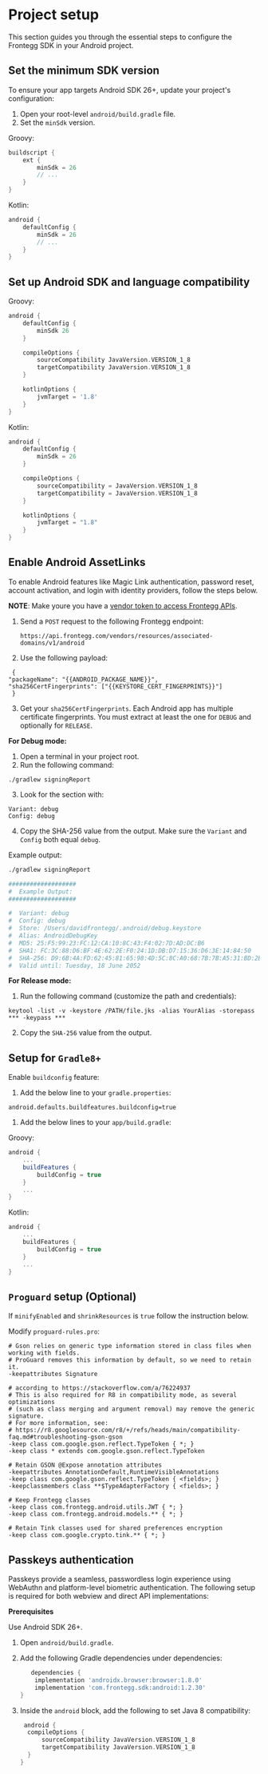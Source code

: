# Project setup

This section guides you through the essential steps to configure the Frontegg SDK in your Android project.

## Set the minimum SDK version

To ensure your app targets Android SDK 26+, update your project's configuration:

1. Open your root-level `android/build.gradle` file.
2. Set the `minSdk` version.

Groovy:

```groovy
buildscript {
    ext {
        minSdk = 26
        // ...
    }
}
```

Kotlin:

```kotlin
android {
    defaultConfig {
        minSdk = 26
        // ...
    }
}
```

## Set up Android SDK and language compatibility

Groovy:

```groovy
android {
    defaultConfig {
        minSdk 26
    }

    compileOptions {
        sourceCompatibility JavaVersion.VERSION_1_8
        targetCompatibility JavaVersion.VERSION_1_8
    }

    kotlinOptions {
        jvmTarget = '1.8'
    }
}
```

Kotlin:

```kotlin
android {
    defaultConfig {
        minSdk = 26
    }

    compileOptions {
        sourceCompatibility = JavaVersion.VERSION_1_8
        targetCompatibility = JavaVersion.VERSION_1_8
    }

    kotlinOptions {
        jvmTarget = "1.8"
    }
}
```

## Enable Android AssetLinks

To enable Android features like Magic Link authentication, password reset, account activation, and login with identity providers, follow the steps below.

**NOTE**: Make youre you have a [vendor token to access Frontegg APIs](https://docs.frontegg.com/reference/getting-started-with-your-api). 

1. Send a `POST` request to the following Frontegg endpoint:

   ```
   https://api.frontegg.com/vendors/resources/associated-domains/v1/android
   ```
2. Use the following payload:

  ```
   {
  "packageName": "{{ANDROID_PACKAGE_NAME}}",
  "sha256CertFingerprints": ["{{KEYSTORE_CERT_FINGERPRINTS}}"]
   }
   ```

3. Get your `sha256CertFingerprints`. Each Android app has multiple certificate fingerprints. You must extract at least the one for `DEBUG` and optionally for `RELEASE`.

**For Debug mode:**

1. Open a terminal in your project root.
2. Run the following command:

```
./gradlew signingReport
```
3. Look for the section with:

```
Variant: debug
Config: debug
```
4. Copy the SHA-256 value from the output. Make sure the `Variant` and `Config` both equal `debug`.
     

Example output:
     
``` sh
./gradlew signingReport

###################
#  Example Output:
###################

#  Variant: debug
#  Config: debug
#  Store: /Users/davidfrontegg/.android/debug.keystore
#  Alias: AndroidDebugKey
#  MD5: 25:F5:99:23:FC:12:CA:10:8C:43:F4:02:7D:AD:DC:B6
#  SHA1: FC:3C:88:D6:BF:4E:62:2E:F0:24:1D:DB:D7:15:36:D6:3E:14:84:50
#  SHA-256: D9:6B:4A:FD:62:45:81:65:98:4D:5C:8C:A0:68:7B:7B:A5:31:BD:2B:9B:48:D9:CF:20:AE:56:FD:90:C1:C5:EE
#  Valid until: Tuesday, 18 June 2052
```

**For Release mode:**

1. Run the following command (customize the path and credentials):
        
```
keytool -list -v -keystore /PATH/file.jks -alias YourAlias -storepass *** -keypass ***
```

2. Copy the `SHA-256` value from the output.

## Setup for  `Gradle8+`

Enable `buildconfig` feature:

1. Add the below line to your `gradle.properties`:
```properties
android.defaults.buildfeatures.buildconfig=true
```

1. Add the below lines to your `app/build.gradle`:

Groovy:

```gradle
android {
    ...
    buildFeatures {
        buildConfig = true
    }
    ...
}
```

Kotlin:

```kotlin
android {
    ...
    buildFeatures {
        buildConfig = true
    }
    ...
}
```

##  `Proguard` setup (Optional)

If `minifyEnabled` and `shrinkResources` is `true` follow the instruction below.

Modify `proguard-rules.pro`:

```
# Gson relies on generic type information stored in class files when working with fields. 
# ProGuard removes this information by default, so we need to retain it.
-keepattributes Signature

# according to https://stackoverflow.com/a/76224937
# This is also required for R8 in compatibility mode, as several optimizations 
# (such as class merging and argument removal) may remove the generic signature.
# For more information, see:
# https://r8.googlesource.com/r8/+/refs/heads/main/compatibility-faq.md#troubleshooting-gson-gson
-keep class com.google.gson.reflect.TypeToken { *; }
-keep class * extends com.google.gson.reflect.TypeToken

# Retain GSON @Expose annotation attributes
-keepattributes AnnotationDefault,RuntimeVisibleAnnotations
-keep class com.google.gson.reflect.TypeToken { <fields>; }
-keepclassmembers class **$TypeAdapterFactory { <fields>; }

# Keep Frontegg classes
-keep class com.frontegg.android.utils.JWT { *; }
-keep class com.frontegg.android.models.** { *; }

# Retain Tink classes used for shared preferences encryption
-keep class com.google.crypto.tink.** { *; }
```

## Passkeys authentication

Passkeys provide a seamless, passwordless login experience using WebAuthn and platform-level biometric authentication. The following setup is required for both webview and direct API implementations:

**Prerequisites**

Use Android SDK 26+.


1. Open `android/build.gradle`.
2. Add the following Gradle dependencies under dependencies:

   ```groovy
      dependencies {
       implementation 'androidx.browser:browser:1.8.0'
       implementation 'com.frontegg.sdk:android:1.2.30'
   }
   ```

3. Inside the `android` block, add the following to set Java 8 compatibility:

   ```groovy
    android {
     compileOptions {
         sourceCompatibility JavaVersion.VERSION_1_8
         targetCompatibility JavaVersion.VERSION_1_8
     }
   }
   ```
